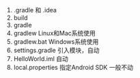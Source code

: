 1.  .gradle 和 .idea 
2.  build 
3.  gradle
4.  gradlew Linux和Mac系统使用
5.  gradlew.bat Windows系统使用
6.  settings.gradle 引入模块，自动
7.  HelloWorld.iml 自动
8.  local.properties 指定Android SDK 一般不动